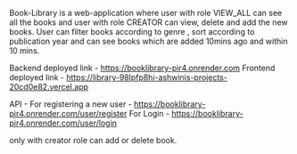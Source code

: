 Book-Library is a web-application where user with role VIEW_ALL can see all the books and user with role CREATOR can view, delete and add the new books. User can filter books according to genre , sort according to publication year and can see books which are added 10mins ago and within 10 mins.

Backend deployed link - https://booklibrary-pir4.onrender.com
Frontend deployed link - https://library-98lpfp8hi-ashwinis-projects-20cd0e82.vercel.app

API - 
For registering a new user - https://booklibrary-pir4.onrender.com/user/register
For Login - https://booklibrary-pir4.onrender.com/user/login

only with creator role can add or delete book.
